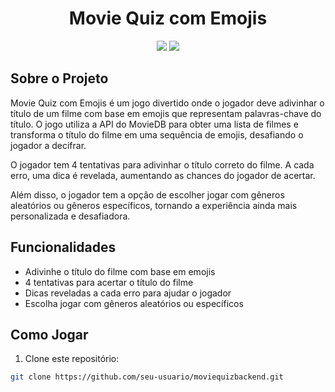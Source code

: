 <h1 align="center">Movie Quiz com Emojis</h1>

<p align="center">
  <img src="https://img.shields.io/badge/API-The%20Movie%20DB-red" />
  <img src="https://img.shields.io/badge/Node.js-14.17.0-green" />
</p>

## Sobre o Projeto

Movie Quiz com Emojis é um jogo divertido onde o jogador deve adivinhar o título de um filme com base em emojis que representam palavras-chave do título. O jogo utiliza a API do MovieDB para obter uma lista de filmes e transforma o título do filme em uma sequência de emojis, desafiando o jogador a decifrar.

O jogador tem 4 tentativas para adivinhar o título correto do filme. A cada erro, uma dica é revelada, aumentando as chances do jogador de acertar.

Além disso, o jogador tem a opção de escolher jogar com gêneros aleatórios ou gêneros específicos, tornando a experiência ainda mais personalizada e desafiadora.

## Funcionalidades

- Adivinhe o título do filme com base em emojis
- 4 tentativas para acertar o título do filme
- Dicas reveladas a cada erro para ajudar o jogador
- Escolha jogar com gêneros aleatórios ou específicos

## Como Jogar

1. Clone este repositório:

```bash
git clone https://github.com/seu-usuario/moviequizbackend.git
```

